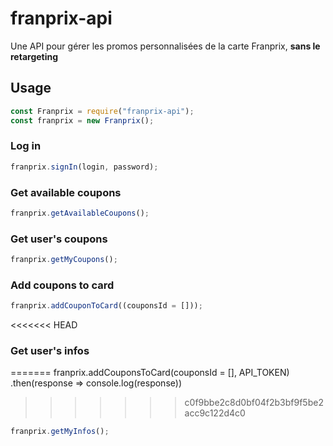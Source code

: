 # franprix-api

Une API pour gérer les promos personnalisées de la carte Franprix, **sans le retargeting**

## Usage

```javascript
const Franprix = require("franprix-api");
const franprix = new Franprix();
```

### Log in

```javascript
franprix.signIn(login, password);
```

### Get available coupons

```javascript
franprix.getAvailableCoupons();
```

### Get user's coupons

```javascript
franprix.getMyCoupons();
```

### Add coupons to card

```javascript
franprix.addCouponToCard((couponsId = []));
```

<<<<<<< HEAD
### Get user's infos
=======
franprix.addCouponsToCard(couponsId = [], API_TOKEN)
  .then(response => console.log(response))
>>>>>>> c0f9bbe2c8d0bf04f2b3bf9f5be2acc9c122d4c0

```javascript
franprix.getMyInfos();
```
